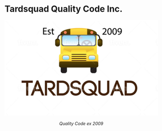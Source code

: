 # Tardsquad Quality Code Inc. 
![Logo](https://github.com/Tardsquad/.github/raw/main/img/ts_logo1.jpg) 
<p align="center"><i>Quality Code ex 2009</i></p>
